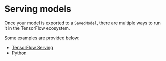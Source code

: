 # Serving models

Once your model is exported to a `SavedModel`, there are multiple ways to run it in the TensorFlow ecosystem.

Some examples are provided below:

* [TensorFlow Serving](tensorflow_serving)
* [Python](python)
